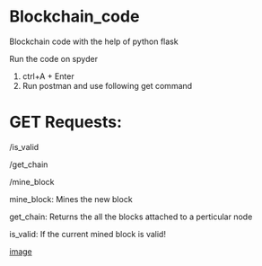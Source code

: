 # Blockchain_code
Blockchain code with the help of python flask

Run the code on spyder
1) ctrl+A + Enter
2) Run postman and use following get command

# GET Requests:

<relative URL>/is_valid

<relative URL>/get_chain

<relative URL>/mine_block

  
  
mine_block: Mines the new block

get_chain: Returns the all the blocks attached to a perticular node

is_valid: If the current mined block is valid!
  
  [image](https://user-images.githubusercontent.com/26459890/122520419-32409400-d031-11eb-9a3c-dc1ef28bf094.png)
